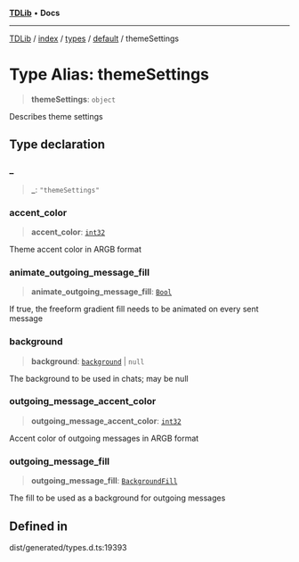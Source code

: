 [**TDLib**](../../../../../../README.md) • **Docs**

***

[TDLib](../../../../../../modules.md) / [index](../../../../../README.md) / [types](../../../README.md) / [default](../README.md) / themeSettings

# Type Alias: themeSettings

> **themeSettings**: `object`

Describes theme settings

## Type declaration

### \_

> **\_**: `"themeSettings"`

### accent\_color

> **accent\_color**: [`int32`](int32.md)

Theme accent color in ARGB format

### animate\_outgoing\_message\_fill

> **animate\_outgoing\_message\_fill**: [`Bool`](Bool.md)

If true, the freeform gradient fill needs to be animated on every sent message

### background

> **background**: [`background`](background.md) \| `null`

The background to be used in chats; may be null

### outgoing\_message\_accent\_color

> **outgoing\_message\_accent\_color**: [`int32`](int32.md)

Accent color of outgoing messages in ARGB format

### outgoing\_message\_fill

> **outgoing\_message\_fill**: [`BackgroundFill`](BackgroundFill.md)

The fill to be used as a background for outgoing messages

## Defined in

dist/generated/types.d.ts:19393

